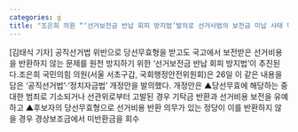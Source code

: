 ```yaml
---
categories: g
title: "조은희 의원 “‘선거보전금 반납 회피 방지법’발의로 선거사범의 보전금 미납 사태 막는다”"
---
```

[김태식 기자] 공직선거법 위반으로 당선무효형을 받고도 국고에서 보전받은 선거비용을 반환하지 않는 문제를 원천 방지하기 위한 ‘선거보전금 반납 회피 방지법’이 추진된다.조은희 국민의힘 의원(서울 서초구갑, 국회행정안전위원회)은 26일 이 같은 내용을 담은 ‘공직선거법’‧‘정치자금법’ 개정안을 발의했다. 개정안은 ▲당선무효에 해당하는 중대한 범죄로 기소되거나 선관위로부터 고발된 경우 기탁금 반환과 선거비용 보전을 유예하고 ▲후보자의 당선무효형으로 선거비용 반환 의무가 있는 정당이 이를 반환하지 않을 경우 경상보조금에서 미반환금을 회수